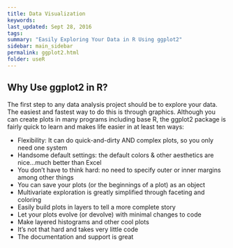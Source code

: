 ```yaml
---
title: Data Visualization
keywords:
last_updated: Sept 28, 2016
tags: 
summary: "Easily Exploring Your Data in R Using ggplot2"
sidebar: main_sidebar
permalink: ggplot2.html
folder: useR
---
```


## Why Use ggplot2 in R?

The first step to any data analysis project should be to explore your data.  The easiest and fastest way to do this is through graphics.  Although you can create plots in many programs including base R, the ggplot2 package is fairly quick to learn and makes life easier in at least ten ways:

* Flexibility: It can do quick-and-dirty AND complex plots, so you only need one system
* Handsome default settings: the default colors & other aesthetics are nice…much better than Excel
* You don’t have to think hard: no need to specify outer or inner margins among other things
* You can save your plots (or the beginnings of a plot) as an object
* Multivariate exploration is greatly simplified through faceting and coloring
* Easily build plots in layers to tell a more complete story
* Let your plots evolve (or devolve) with minimal changes to code
* Make layered histograms and other cool plots
* It’s not that hard and takes very little code
* The documentation and support is great



